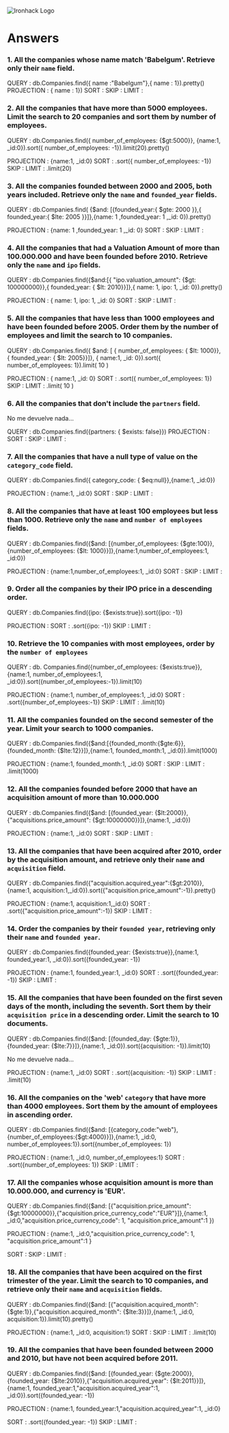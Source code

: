 ![Ironhack Logo](https://i.imgur.com/1QgrNNw.png)

# Answers

### 1. All the companies whose name match 'Babelgum'. Retrieve only their `name` field.

<!-- Your Code Goeeeeeees Here -->

QUERY : db.Companies.find({ name :"Babelgum"},{ name : 1}).pretty()
PROJECTION : { name : 1})
SORT :
SKIP :
LIMIT :

### 2. All the companies that have more than 5000 employees. Limit the search to 20 companies and sort them by **number of employees**.

<!-- Your Code Goes Here -->

QUERY : db.Companies.find({ number_of_employees: {$gt:5000}}, {name:1, _id:0}).sort({ number_of_employees: -1}).limit(20).pretty()

PROJECTION : {name:1, _id:0}
SORT : .sort({ number_of_employees: -1})
SKIP :
LIMIT : .limit(20)

### 3. All the companies founded between 2000 and 2005, both years included. Retrieve only the `name` and `founded_year` fields.

<!-- Your Code Goes Here -->

QUERY :  db.Companies.find( {$and: [{founded_year:{ $gte: 2000 }},{ founded_year:{ $lte: 2005 }}]},{name: 1 ,founded_year: 1 ,_id: 0}).pretty()

PROJECTION : {name: 1 ,founded_year: 1 ,_id: 0}
SORT :
SKIP :
LIMIT :

### 4. All the companies that had a Valuation Amount of more than 100.000.000 and have been founded before 2010. Retrieve only the `name` and `ipo` fields.

<!-- Your Code Goes Here -->


QUERY :  db.Companies.find({$and:[{ "ipo.valuation_amount": {$gt: 100000000}},{ founded_year: { $lt: 2010}}]},{ name: 1, ipo: 1, _id: 0}).pretty()

PROJECTION : { name: 1, ipo: 1, _id: 0}
SORT :
SKIP :
LIMIT :
### 5. All the companies that have less than 1000 employees and have been founded before 2005. Order them by the number of employees and limit the search to 10 companies.

<!-- Your Code Goes Here -->
 

QUERY : db.Companies.find({ $and: [ { number_of_employees: { $lt: 1000}},{ founded_year: { $lt: 2005}}]}, { name:1, _id: 0}).sort({ number_of_employees: 1}).limit( 10 )

PROJECTION : { name:1, _id: 0}
SORT : .sort({ number_of_employees: 1})
SKIP :
LIMIT : .limit( 10 )
### 6. All the companies that don't include the `partners` field.

<!-- Your Code Goes Here -->


No me devuelve nada...

QUERY : db.Companies.find({partners: { $exists: false}})
PROJECTION :
SORT :
SKIP :
LIMIT :
### 7. All the companies that have a null type of value on the `category_code` field.

<!-- Your Code Goes Here -->


QUERY :  db.Companies.find({ category_code: { $eq:null}},{name:1, _id:0})

PROJECTION : {name:1, _id:0}
SORT :
SKIP :
LIMIT :
### 8. All the companies that have at least 100 employees but less than 1000. Retrieve only the `name` and `number of employees` fields.

<!-- Your Code Goes Here -->
 

QUERY : db.Companies.find({$and: [{number_of_employees: {$gte:100}},{number_of_employees: {$lt: 1000}}]},{name:1,number_of_employees:1, _id:0})

PROJECTION : {name:1,number_of_employees:1, _id:0}
SORT :
SKIP :
LIMIT :
### 9. Order all the companies by their IPO price in a descending order.

<!-- Your Code Goes Here -->
 

QUERY : db.Companies.find({ipo: {$exists:true}).sort({ipo: -1})

PROJECTION :
SORT : .sort({ipo: -1})
SKIP :
LIMIT :
### 10. Retrieve the 10 companies with most employees, order by the `number of employees`

<!-- Your Code Goes Here -->


QUERY : db. Companies.find({number_of_employees: {$exists:true}},{name:1, number_of_employees:1, _id:0}).sort({number_of_employees:-1}).limit(10)

PROJECTION : {name:1, number_of_employees:1, _id:0}
SORT : .sort({number_of_employees:-1})
SKIP :
LIMIT : .limit(10)
### 11. All the companies founded on the second semester of the year. Limit your search to 1000 companies.

<!-- Your Code Goes Here -->

QUERY :   db.Companies.find({$and:[{founded_month:{$gte:6}},{founded_month: {$lte:12}}]},{name:1, founded_month:1, _id:0}).limit(1000)

PROJECTION : {name:1, founded_month:1, _id:0}
SORT :
SKIP :
LIMIT : .limit(1000)
### 12. All the companies founded before 2000 that have an acquisition amount of more than 10.000.000

<!-- Your Code Goes Here -->

QUERY :  db.Companies.find({$and: [{founded_year: {$lt:2000}},{"acquisitions.price_amount": {$gt:10000000}}]},{name:1, _id:0})

PROJECTION : {name:1, _id:0}
SORT :
SKIP :
LIMIT :
### 13. All the companies that have been acquired after 2010, order by the acquisition amount, and retrieve only their `name` and `acquisition` field.

<!-- Your Code Goes Here -->

QUERY :   db.Companies.find({"acquisition.acquired_year":{$gt:2010}},{name:1, acquisition:1,_id:0}).sort({"acquisition.price_amount":-1}).pretty()

PROJECTION :  {name:1, acquisition:1,_id:0}
SORT :  .sort({"acquisition.price_amount":-1})
SKIP :
LIMIT :
### 14. Order the companies by their `founded year`, retrieving only their `name` and `founded year`.

<!-- Your Code Goes Here -->

QUERY :  db.Companies.find({founded_year: {$exists:true}},{name:1, founded_year:1, _id:0}).sort({founded_year: -1})

PROJECTION :  {name:1, founded_year:1, _id:0}
SORT :  .sort({founded_year: -1})
SKIP :
LIMIT :
### 15. All the companies that have been founded on the first seven days of the month, including the seventh. Sort them by their `acquisition price` in a descending order. Limit the search to 10 documents.

<!-- Your Code Goes Here -->

QUERY :   db.Companies.find({$and: [{founded_day: {$gte:1}}, {founded_year: {$lte:7}}]},{name:1, _id:0}).sort({acquisition: -1}).limit(10)

No me devuelve nada...

PROJECTION :  {name:1, _id:0}
SORT :  .sort({acquisition: -1})
SKIP :
LIMIT :  .limit(10)
### 16. All the companies on the 'web' `category` that have more than 4000 employees. Sort them by the amount of employees in ascending order.

<!-- Your Code Goes Here -->

QUERY :  db.Companies.find({$and: [{category_code:"web"}, {number_of_employees:{$gt:4000}}]},{name:1, _id:0, number_of_employees:1}).sort({number_of_employees: 1})

PROJECTION :  {name:1, _id:0, number_of_employees:1}
SORT :  .sort({number_of_employees: 1})
SKIP :
LIMIT :
### 17. All the companies whose acquisition amount is more than 10.000.000, and currency is 'EUR'.

<!-- Your Code Goes Here -->

QUERY :   db.Companies.find({$and: [{"acquisition.price_amount": {$gt:10000000}},{"acquisition.price_currency_code":"EUR"}]},{name:1, _id:0,"acquisition.price_currency_code": 1, "acquisition.price_amount":1 })

PROJECTION :  {name:1, _id:0,"acquisition.price_currency_code": 1, "acquisition.price_amount":1 }

SORT :
SKIP :
LIMIT :
### 18. All the companies that have been acquired on the first trimester of the year. Limit the search to 10 companies, and retrieve only their `name` and `acquisition` fields.

<!-- Your Code Goes Here -->

QUERY :  db.Companies.find({$and: [{"acquisition.acquired_month": {$gte:1}},{"acquisition.acquired_month": {$lte:3}}]},{name:1, _id:0, acquisition:1}).limit(10).pretty()

PROJECTION :  {name:1, _id:0, acquisition:1}
SORT :
SKIP :
LIMIT :  .limit(10)
### 19. All the companies that have been founded between 2000 and 2010, but have not been acquired before 2011.

<!-- Your Code Goes Here -->

QUERY :   db.Companies.find({$and: [{founded_year: {$gte:2000}},{founded_year: {$lte:2010}},{"acquisition.acquired_year": {$lt:2011}}]},{name:1, founded_year:1,"acquisition.acquired_year":1, _id:0}).sort({founded_year: -1})

PROJECTION :  {name:1, founded_year:1,"acquisition.acquired_year":1, _id:0}

SORT :  .sort({founded_year: -1})
SKIP :
LIMIT :